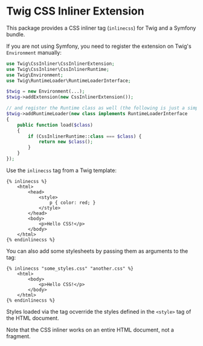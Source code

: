 Twig CSS Inliner Extension
==========================

This package provides a CSS inliner tag (`inlinecss`) for Twig and a Symfony
bundle.

If you are not using Symfony, you need to register the extension on Twig's
`Environment` manually:

```php
use Twig\CssInliner\CssInlinerExtension;
use Twig\CssInliner\CssInlinerRuntime;
use Twig\Environment;
use Twig\RuntimeLoader\RuntimeLoaderInterface;

$twig = new Environment(...);
$twig->addExtension(new CssInlinerExtension());

// and register the Runtime class as well (the following is just a simple way to do it)
$twig->addRuntimeLoader(new class implements RuntimeLoaderInterface
{
    public function load($class)
    {
        if (CssInlinerRuntime::class === $class) {
            return new $class();
        }
    }
});
```

Use the `inlinecss` tag from a Twig template:

```twig
{% inlinecss %}
    <html>
        <head>
            <style>
                p { color: red; }
            </style>
        </head>
        <body>
            <p>Hello CSS!</p>
        </body>
    </html>
{% endinlinecss %}
```

You can also add some stylesheets by passing them as arguments to the tag:

```twig
{% inlinecss "some_styles.css" "another.css" %}
    <html>
        <body>
            <p>Hello CSS!</p>
        </body>
    </html>
{% endinlinecss %}
```

Styles loaded via the tag ocverride the styles defined in the `<style>` tag of
the HTML document.

Note that the CSS inliner works on an entire HTML document, not a fragment.
